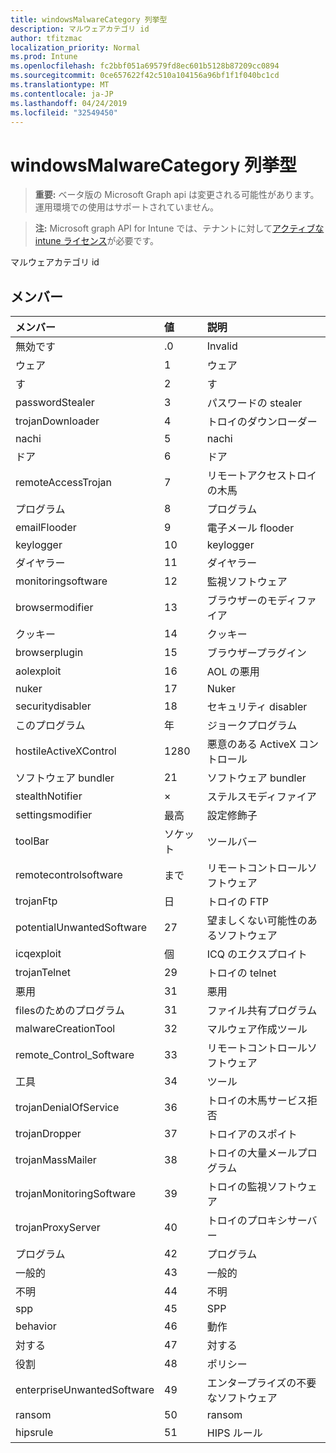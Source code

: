 ```yaml
---
title: windowsMalwareCategory 列挙型
description: マルウェアカテゴリ id
author: tfitzmac
localization_priority: Normal
ms.prod: Intune
ms.openlocfilehash: fc2bbf051a69579fd8ec601b5128b87209cc0894
ms.sourcegitcommit: 0ce657622f42c510a104156a96bf1f1f040bc1cd
ms.translationtype: MT
ms.contentlocale: ja-JP
ms.lasthandoff: 04/24/2019
ms.locfileid: "32549450"
---
```

# <a name="windowsmalwarecategory-enum-type"></a>windowsMalwareCategory 列挙型

> **重要:** ベータ版の Microsoft Graph api は変更される可能性があります。運用環境での使用はサポートされていません。

> **注:** Microsoft graph API for Intune では、テナントに対して[アクティブな intune ライセンス](https://go.microsoft.com/fwlink/?linkid=839381)が必要です。

マルウェアカテゴリ id

## <a name="members"></a>メンバー
|メンバー|値|説明|
|:---|:---|:---|
|無効です|.0|Invalid|
|ウェア|1 |ウェア|
|す|2 |す|
|passwordStealer|3 |パスワードの stealer|
|trojanDownloader|4 |トロイのダウンローダー|
|nachi|5 |nachi|
|ドア|6 |ドア|
|remoteAccessTrojan|7 |リモートアクセストロイの木馬|
|プログラム|8 |プログラム|
|emailFlooder|9 |電子メール flooder|
|keylogger|10  |keylogger|
|ダイヤラー|11 |ダイヤラー|
|monitoringsoftware|12 |監視ソフトウェア|
|browsermodifier|13 |ブラウザーのモディファイア|
|クッキー|14 |クッキー|
|browserplugin|15 |ブラウザープラグイン|
|aolexploit|16 |AOL の悪用|
|nuker|17 |Nuker|
|securitydisabler|18 |セキュリティ disabler|
|このプログラム|年|ジョークプログラム|
|hostileActiveXControl|1280|悪意のある ActiveX コントロール|
|ソフトウェア bundler|21|ソフトウェア bundler|
|stealthNotifier|×|ステルスモディファイア|
|settingsmodifier|最高|設定修飾子|
|toolBar|ソケット|ツールバー|
|remotecontrolsoftware|まで|リモートコントロールソフトウェア|
|trojanFtp|日|トロイの FTP|
|potentialUnwantedSoftware|27|望ましくない可能性のあるソフトウェア|
|icqexploit|個|ICQ のエクスプロイト|
|trojanTelnet|29|トロイの telnet|
|悪用|31|悪用|
|filesのためのプログラム|31|ファイル共有プログラム|
|malwareCreationTool|32|マルウェア作成ツール|
|remote_Control_Software|33|リモートコントロールソフトウェア|
|工具|34|ツール|
|trojanDenialOfService|36|トロイの木馬サービス拒否|
|trojanDropper|37|トロイアのスポイト|
|trojanMassMailer|38|トロイの大量メールプログラム|
|trojanMonitoringSoftware|39|トロイの監視ソフトウェア|
|trojanProxyServer|40|トロイのプロキシサーバー|
|プログラム|42|プログラム|
|一般的|43|一般的|
|不明|44|不明|
|spp|45|SPP|
|behavior|46|動作|
|対する|47|対する|
|役割|48|ポリシー|
|enterpriseUnwantedSoftware|49|エンタープライズの不要なソフトウェア|
|ransom|50|ransom|
|hipsrule|51|HIPS ルール|





